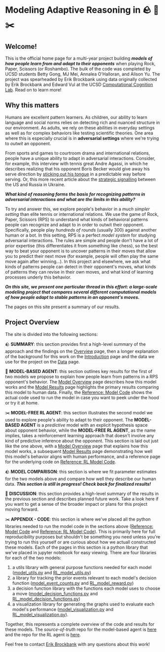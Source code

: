 # Modeling Adaptive Reasoning in 🪨 📜 ✂️

## Welcome!

This is the official home page for a multi-year project building ***models of how people learn from and adapt to their opponents*** when playing Rock, Paper, Scissors (or Roshambo). The bulk of the code was completed by UCSD students Betty Gong, MJ Mei, Annalea O'Halloran, and Alison Yu. The project was spearheaded by Erik Brockbank using data originally collected by Erik Brockbank and Edward Vul at the UCSD [Computational Cognition Lab](https://www.evullab.org/). Read on to learn more!


## Why this matters

Humans are excellent pattern learners. As children, our ability to learn language and social norms relies on detecting rich and nuanced structure in our environment. As adults, we rely on these abilities in everyday settings as well as for complex behaviors like testing scientific theories. One area where this is especially crucial is in **adversarial settings** where we're trying to *outwit* an opponent.

From sports and games to courtroom drama and international relations, people have a unique ability to adapt in adversarial interactions. Consider, for example, this interview with tennis great Andre Agassi, in which he describes realizing that his opponent Boris Becker would give away his serve direction by [sticking out his tongue](https://www.youtube.com/watch?v=57BMzCM6hQI) in a predictable way before serving. Or, this more recent article about the [strategic signalling](https://www.nytimes.com/2022/02/15/world/europe/us-russia-ukraine-war.html) between the US and Russia in Ukraine.

***What kind of reasoning forms the basis for recognizing patterns in adversarial interactions and what are the limits in this ability?***

To try and answer this, we explore people's behavior in a *much simpler setting* than elite tennis or international relations. We use the game of Rock, Paper, Scissors (RPS) to understand what kinds of behavioral patterns people can recognize and adapt to in order to outwit their opponent. Specifically, people play *hundreds of rounds* (usually 300) against another human or a bot. In this setting, RPS is a perfect *model system* for studying adversarial interactions. The rules are simple and people don't have a lot of prior expertise (this differentiates it from something like chess), so the best way to beat your opponent is to uncover patterns in their moves that allow you to predict their next move (for example, people will often play the same move again after winning...). In this project and elsewhere, we ask what kinds of patterns people can detect in their opponent's moves, what kinds of patterns they can revise in their own moves, and what kind of learning processes underly this behavior.

***On this site, we present one particular thread in this effort: a large-scale modeling project that compares several different computational models of how people adapt to stable patterns in an opponent's moves.***

The pages on this site present a summary of our results.

## Project Overview

The site is divided into the following sections:

🪨 **SUMMARY**: this section provides first a high-level summary of the approach and the findings on the [Overview](Overview.md) page, then a longer explanation of the background for this work on the [Introduction](Introduction.md) page and the data we use for the project on the [Data](Data.ipynb) page.

📜 **MODEL-BASED AGENT**: this section outlines key results for the first of two models we propose to explain how people learn from patterns in a RPS opponent's behavior. The [Model Overview](ModelModel.md) page describes how this model works and the [Model Results](ModelModel_results.md) page highlights the primary results comparing this model to human data. Finally, the [Reference: Model Code](ModelModel_code.ipynb) shows the actual code used to run the model in case you want to peek under the hood or try it at home.

✂️ **MODEL-FREE RL AGENT**: this section illustrates the second model we used to explore people's ability to adapt to their opponent. The **MODEL-BASED AGENT** is a *predictive* model with an explicit hypothesis space about opponent behavior, while the **MODEL-FREE RL AGENT**, as the name implies, takes a reinforcement learning approach that doesn't involve any kind of predictive inference about the opponent. This section is laid out just like the one above, with a [Model Overview](RLModel.md) page that explains how this model works, a subsequent [Model Results](RLModel_results.md) page demonstrating how well this model's behavior aligns with human performance, and a reference page for the underlying code on [Reference: RL Model Code](RLModel_code.ipynb).

🪨 **MODEL COMPARISON**: this section is where we fit parameter estimates for the two models above and compare how well they describe our human data. ***This section is still in progress! Check back for finalized results!***

📜 **DISCUSSION**: this section provides a high-level summary of the results in the previous section and describes planned future work. Take a look here if you want to get a sense of the broader impact or plans for this project moving forward.

✂️ **APPENDIX - CODE**: this section is where we've placed all the python libraries needed to run the model code in the sections above ([Reference: Model Code](ModelModel_code.ipynb) and [Reference: RL Model Code](RLModel_code.ipynb)). This is primarily here for full reproducibility purposes but shouldn't be something you need unless you're trying to run this yourself or are curious about how we actuall constructed these models. Each of the pages in this section is a python library that we've placed in jupyter notebook for easy viewing. There are four libraries for each of the two models:
1. a utils library with general purpose functions needed for each model ([model_utils.py](model_python_lib_utils.ipynb) and [RL_model_utils.py](RL_model_python_lib_utils.ipynb))
2. a library for tracking the prior events relevant to each model's decision function ([model_event_counts.py](model_python_lib_event_counts.ipynb) and [RL_model_reward.py](RL_model_python_lib_reward.ipynb))
3.  a decision function library with the functions each model uses to choose a move ([model_decision_functions.py](model_python_lib_decision_functions.ipynb) and [RL_model_decision_functions.py](RL_model_python_lib_decision_functions.ipynb))
4. a visualization library for generating the graphs used to evaluate each model's performance ([model_visualization.py](model_python_lib_visualization.ipynb) and [RL_model_visualization.py](RL_model_python_lib_visualization.ipynb)).

Together, this represents a complete overview of the code and results for these models. The *source-of-truth* repo for the model-based agent is [here](https://github.com/erik-brockbank/rps-agent-model) and the repo for the RL agent is [here](https://github.com/erik-brockbank/rps-rl-model).

Feel free to contact [Erik Brockbank](http://www.erikbrockbank.com/) with any questions about this work!

[//]: # "TODO add videos of kids/adults playing RPS (can you embed media in markdown?)"
